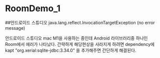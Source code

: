 # RoomDemo_1

##안드로이드 스튜디오 java.lang.reflect.InvocationTargetException (no error message)

안드로이드 스튜디오 mac M1을 사용하는 중인데 Android 라이브러리중 하나인 Room에서 에러가 나타났다.
간략하게 해당현상을 사라지게 하려면 
dependency에 kapt "org.xerial:sqlite-jdbc:3.34.0" 을 추가해주면 간단하게 해결된다.
